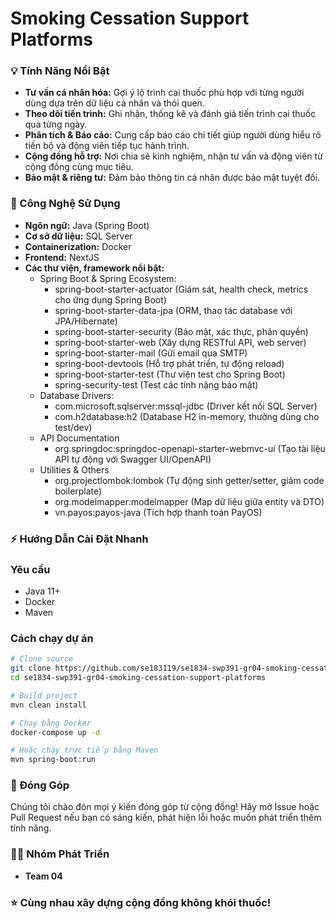 # Smoking Cessation Support Platforms 

### 💡 Tính Năng Nổi Bật

- **Tư vấn cá nhân hóa:** Gợi ý lộ trình cai thuốc phù hợp với từng người dùng dựa trên dữ liệu cá nhân và thói quen.
- **Theo dõi tiến trình:** Ghi nhận, thống kê và đánh giá tiến trình cai thuốc qua từng ngày.
- **Phân tích & Báo cáo:** Cung cấp báo cáo chi tiết giúp người dùng hiểu rõ tiến bộ và động viên tiếp tục hành trình.
- **Cộng đồng hỗ trợ:** Nơi chia sẻ kinh nghiệm, nhận tư vấn và động viên từ cộng đồng cùng mục tiêu.
- **Bảo mật & riêng tư:** Đảm bảo thông tin cá nhân được bảo mật tuyệt đối.

### 🚀 Công Nghệ Sử Dụng

- **Ngôn ngữ:** Java (Spring Boot)
- **Cơ sở dữ liệu:** SQL Server
- **Containerization:** Docker
- **Frontend:** NextJS
- **Các thư viện, framework nổi bật:**
  - Spring Boot & Spring Ecosystem: 
    - spring-boot-starter-actuator
(Giám sát, health check, metrics cho ứng dụng Spring Boot)
    - spring-boot-starter-data-jpa
(ORM, thao tác database với JPA/Hibernate)
    - spring-boot-starter-security
(Bảo mật, xác thực, phân quyền)
    - spring-boot-starter-web
(Xây dựng RESTful API, web server)
    - spring-boot-starter-mail
(Gửi email qua SMTP)
    - spring-boot-devtools
(Hỗ trợ phát triển, tự động reload)
    - spring-boot-starter-test
(Thư viện test cho Spring Boot)
    - spring-security-test
(Test các tính năng bảo mật)
  - Database Drivers:
    - com.microsoft.sqlserver:mssql-jdbc
(Driver kết nối SQL Server)
    - com.h2database:h2
(Database H2 in-memory, thường dùng cho test/dev)
  - API Documentation
    - org.springdoc:springdoc-openapi-starter-webmvc-ui
(Tạo tài liệu API tự động với Swagger UI/OpenAPI)
  - Utilities & Others
    - org.projectlombok:lombok
(Tự động sinh getter/setter, giảm code boilerplate)
    - org.modelmapper:modelmapper
(Map dữ liệu giữa entity và DTO)
    - vn.payos:payos-java
(Tích hợp thanh toán PayOS) 

### ⚡️ Hướng Dẫn Cài Đặt Nhanh

### Yêu cầu
- Java 11+
- Docker
- Maven

### Cách chạy dự án

```bash
# Clone source
git clone https://github.com/se183119/se1834-swp391-gr04-smoking-cessation-support-platforms.git
cd se1834-swp391-gr04-smoking-cessation-support-platforms

# Build project
mvn clean install

# Chạy bằng Docker
docker-compose up -d

# Hoặc chạy trực tiếp bằng Maven
mvn spring-boot:run
```

### 💪 Đóng Góp

Chúng tôi chào đón mọi ý kiến đóng góp từ cộng đồng! Hãy mở Issue hoặc Pull Request nếu bạn có sáng kiến, phát hiện lỗi hoặc muốn phát triển thêm tính năng.

### 🧑‍💻 Nhóm Phát Triển

- **Team 04**

### ⭐️ Cùng nhau xây dựng cộng đồng không khói thuốc!
